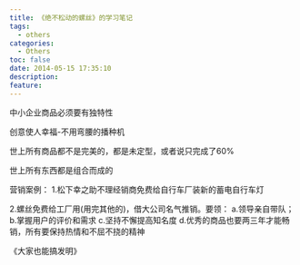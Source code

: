 ```yaml
---
title: 《绝不松动的螺丝》的学习笔记
tags:
  - others
categories:
  - Others
toc: false
date: 2014-05-15 17:35:10
description:
feature:
---
```


中小企业商品必须要有独特性

创意使人幸福-不用弯腰的播种机

世上所有商品都不是完美的，都是未定型，或者说只完成了60%

世上所有东西都是组合而成的

营销案例：
1.松下幸之助不理经销商免费给自行车厂装新的蓄电自行车灯

2.螺丝免费给工厂用(用完其他的)，借大公司名气推销。要领：
a.领导亲自带队；
b.掌握用户的评价和需求
c.坚持不懈提高知名度
d.优秀的商品也要两三年才能畅销，所有要保持热情和不屈不挠的精神

《大家也能搞发明》